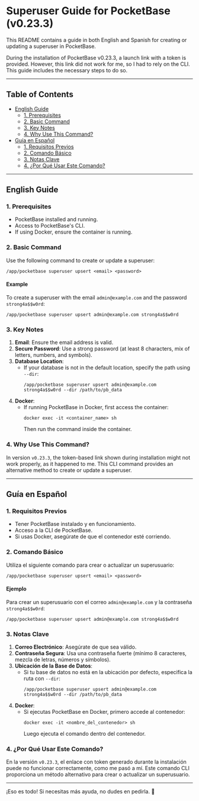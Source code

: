 
# Superuser Guide for PocketBase (v0.23.3)

This README contains a guide in both English and Spanish for creating or updating a superuser in PocketBase. 

During the installation of PocketBase v0.23.3, a launch link with a token is provided. However, this link did not work for me, so I had to rely on the CLI. This guide includes the necessary steps to do so.

---

## Table of Contents

- [English Guide](#english-guide)
  - [1. Prerequisites](#1-prerequisites)
  - [2. Basic Command](#2-basic-command)
  - [3. Key Notes](#3-key-notes)
  - [4. Why Use This Command?](#4-why-use-this-command)
- [Guía en Español](#guía-en-español)
  - [1. Requisitos Previos](#1-requisitos-previos)
  - [2. Comando Básico](#2-comando-básico)
  - [3. Notas Clave](#3-notas-clave)
  - [4. ¿Por Qué Usar Este Comando?](#4-¿por-qué-usar-este-comando)

---

## English Guide

### 1. Prerequisites

- PocketBase installed and running.
- Access to PocketBase's CLI.
- If using Docker, ensure the container is running.

### 2. Basic Command

Use the following command to create or update a superuser:

```
/app/pocketbase superuser upsert <email> <password>
```

#### Example

To create a superuser with the email `admin@example.com` and the password `strong4a$$w0rd`:

```
/app/pocketbase superuser upsert admin@example.com strong4a$$w0rd
```

### 3. Key Notes

1. **Email**: Ensure the email address is valid.
2. **Secure Password**: Use a strong password (at least 8 characters, mix of letters, numbers, and symbols).
3. **Database Location**:
   - If your database is not in the default location, specify the path using `--dir`:
     ```
     /app/pocketbase superuser upsert admin@example.com strong4a$$w0rd --dir /path/to/pb_data
     ```
4. **Docker**:
   - If running PocketBase in Docker, first access the container:
     ```
     docker exec -it <container_name> sh
     ```
     Then run the command inside the container.

### 4. Why Use This Command?

In version `v0.23.3`, the token-based link shown during installation might not work properly, as it happened to me. This CLI command provides an alternative method to create or update a superuser.

---

## Guía en Español

### 1. Requisitos Previos

- Tener PocketBase instalado y en funcionamiento.
- Acceso a la CLI de PocketBase.
- Si usas Docker, asegúrate de que el contenedor esté corriendo.

### 2. Comando Básico

Utiliza el siguiente comando para crear o actualizar un superusuario:

```
/app/pocketbase superuser upsert <email> <password>
```

#### Ejemplo

Para crear un superusuario con el correo `admin@example.com` y la contraseña `strong4a$$w0rd`:

```
/app/pocketbase superuser upsert admin@example.com strong4a$$w0rd
```

### 3. Notas Clave

1. **Correo Electrónico**: Asegúrate de que sea válido.
2. **Contraseña Segura**: Usa una contraseña fuerte (mínimo 8 caracteres, mezcla de letras, números y símbolos).
3. **Ubicación de la Base de Datos**:
   - Si tu base de datos no está en la ubicación por defecto, especifica la ruta con `--dir`:
     ```
     /app/pocketbase superuser upsert admin@example.com strong4a$$w0rd --dir /path/to/pb_data
     ```
4. **Docker**:
   - Si ejecutas PocketBase en Docker, primero accede al contenedor:
     ```
     docker exec -it <nombre_del_contenedor> sh
     ```
     Luego ejecuta el comando dentro del contenedor.

### 4. ¿Por Qué Usar Este Comando?

En la versión `v0.23.3`, el enlace con token generado durante la instalación puede no funcionar correctamente, como me pasó a mí. Este comando CLI proporciona un método alternativo para crear o actualizar un superusuario.

---

¡Eso es todo! Si necesitas más ayuda, no dudes en pedirla. 🚀

